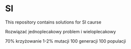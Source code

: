 # SI
This repository contains solutions for SI caurse

Rozwiązać jednoplecakowy problem i wieloplecakowy

70% krzyżowanie
1-2% mutacji
100 generacji 
100 populacji
